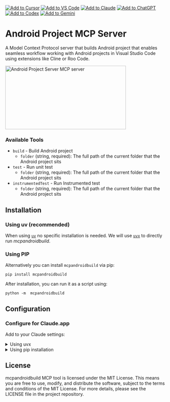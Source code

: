 [![Add to Cursor](https://fastmcp.me/badges/cursor_dark.svg)](https://fastmcp.me/MCP/Details/1172/android-build)
[![Add to VS Code](https://fastmcp.me/badges/vscode_dark.svg)](https://fastmcp.me/MCP/Details/1172/android-build)
[![Add to Claude](https://fastmcp.me/badges/claude_dark.svg)](https://fastmcp.me/MCP/Details/1172/android-build)
[![Add to ChatGPT](https://fastmcp.me/badges/chatgpt_dark.svg)](https://fastmcp.me/MCP/Details/1172/android-build)
[![Add to Codex](https://fastmcp.me/badges/codex_dark.svg)](https://fastmcp.me/MCP/Details/1172/android-build)
[![Add to Gemini](https://fastmcp.me/badges/gemini_dark.svg)](https://fastmcp.me/MCP/Details/1172/android-build)

# Android Project MCP Server

A Model Context Protocol server that builds Android project that enables seamless workflow working with Android projects in Visual Studio Code using extensions like Cline or Roo Code.

<a href="https://glama.ai/mcp/servers/@ShenghaiWang/androidbuild">
  <img width="380" height="200" src="https://glama.ai/mcp/servers/@ShenghaiWang/androidbuild/badge" alt="Android Project Server MCP server" />
</a>

### Available Tools

- `build` - Build Android project
    - `folder` (string, required): The full path of the current folder that the Android project sits
- `test` - Run unit test
    - `folder` (string, required): The full path of the current folder that the Android project sits
- `instrumentedTest` - Run Instrumented test
  - `folder` (string, required): The full path of the current folder that the Android project sits

## Installation


### Using uv (recommended)

When using [`uv`](https://docs.astral.sh/uv/) no specific installation is needed. We will
use [`uvx`](https://docs.astral.sh/uv/guides/tools/) to directly run *mcpandroidbuild*.

### Using PIP

Alternatively you can install `mcpandroidbuild` via pip:

```
pip install mcpandroidbuild
```

After installation, you can run it as a script using:

```
python -m  mcpandroidbuild
```

## Configuration

### Configure for Claude.app

Add to your Claude settings:

<details>
<summary>Using uvx</summary>

```json
"mcpServers": {
  "mcpandroidbuild": {
    "command": "uvx",
    "args": ["mcpandroidbuild"]
  }
}
```
</details>

<details>
<summary>Using pip installation</summary>

```json
"mcpServers": {
  "mcpandroidbuild": {
    "command": "python",
    "args": ["-m", "mcpandroidbuild"]
  }
}
```
</details>


## License

mcpandroidbuild MCP tool is licensed under the MIT License. This means you are free to use, modify, and distribute the software, subject to the terms and conditions of the MIT License. For more details, please see the LICENSE file in the project repository.